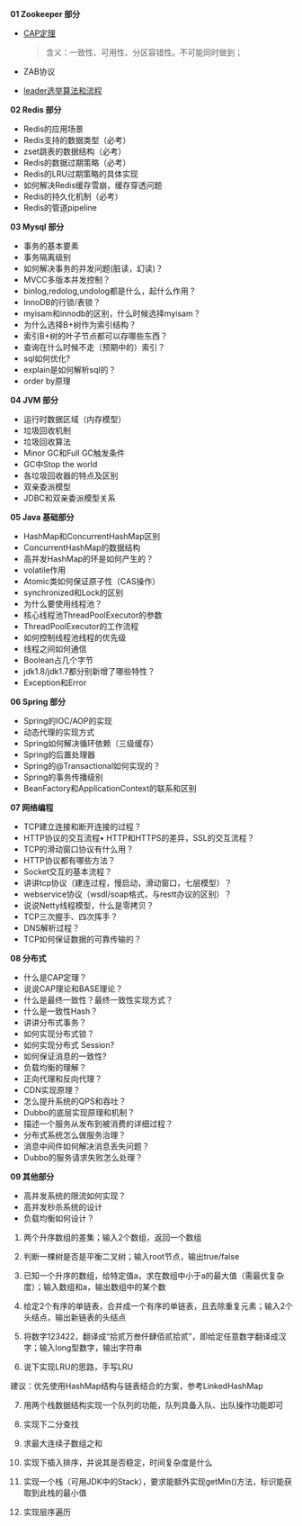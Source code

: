 **01 Zookeeper 部分**

- [CAP定理](http://www.ruanyifeng.com/blog/2018/07/cap.html)

  > 含义：一致性、可用性、分区容错性。不可能同时做到；

- ZAB协议

- [leader选举算法和流程](https://www.cnblogs.com/leesf456/p/6107600.html)

**02 Redis 部分**

- Redis的应用场景
- Redis支持的数据类型（必考）
- zset跳表的数据结构（必考）
- Redis的数据过期策略（必考）
- Redis的LRU过期策略的具体实现
- 如何解决Redis缓存雪崩，缓存穿透问题
- Redis的持久化机制（必考）
- Redis的管道pipeline

**03 Mysql 部分**

- 事务的基本要素
- 事务隔离级别
- 如何解决事务的并发问题(脏读，幻读)？
- MVCC多版本并发控制？
- binlog,redolog,undolog都是什么，起什么作用？
- InnoDB的行锁/表锁？
- myisam和innodb的区别，什么时候选择myisam？
- 为什么选择B+树作为索引结构？
- 索引B+树的叶子节点都可以存哪些东西？
- 查询在什么时候不走（预期中的）索引？
- sql如何优化?
- explain是如何解析sql的？
- order by原理

**04 JVM 部分**

- 运行时数据区域（内存模型）
- 垃圾回收机制
- 垃圾回收算法
- Minor GC和Full GC触发条件
- GC中Stop the world
- 各垃圾回收器的特点及区别
- 双亲委派模型
- JDBC和双亲委派模型关系

**05 Java 基础部分**

- HashMap和ConcurrentHashMap区别
- ConcurrentHashMap的数据结构
- 高并发HashMap的环是如何产生的？
- volatile作用
- Atomic类如何保证原子性（CAS操作）
- synchronized和Lock的区别
- 为什么要使用线程池？
- 核心线程池ThreadPoolExecutor的参数
- ThreadPoolExecutor的工作流程
- 如何控制线程池线程的优先级
- 线程之间如何通信
- Boolean占几个字节
- jdk1.8/jdk1.7都分别新增了哪些特性？
- Exception和Error

**06 Spring 部分**

- Spring的IOC/AOP的实现
- 动态代理的实现方式
- Spring如何解决循环依赖（三级缓存）
- Spring的后置处理器
- Spring的@Transactional如何实现的？
- Spring的事务传播级别
- BeanFactory和ApplicationContext的联系和区别

**07 网络编程**

- TCP建立连接和断开连接的过程？
- HTTP协议的交互流程• HTTP和HTTPS的差异，SSL的交互流程？
- TCP的滑动窗口协议有什么用？
- HTTP协议都有哪些方法？
- Socket交互的基本流程？
- 讲讲tcp协议（建连过程，慢启动，滑动窗口，七层模型）？
- webservice协议（wsdl/soap格式，与restt办议的区别）？
- 说说Netty线程模型，什么是零拷贝？
- TCP三次握手、四次挥手？
- DNS解析过程？
- TCP如何保证数据的可靠传输的？

**08 分布式**

- 什么是CAP定理？
- 说说CAP理论和BASE理论？
- 什么是最终一致性？最终一致性实现方式？
- 什么是一致性Hash？
- 讲讲分布式事务？
- 如何实现分布式锁？
- 如何实现分布式 Session?
- 如何保证消息的一致性?
- 负载均衡的理解？
- 正向代理和反向代理？
- CDN实现原理？
- 怎么提升系统的QPS和吞吐？
- Dubbo的底层实现原理和机制？
- 描述一个服务从发布到被消费的详细过程？
- 分布式系统怎么做服务治理？
- 消息中间件如何解决消息丢失问题？
- Dubbo的服务请求失败怎么处理？

**09 其他部分**

- 高并发系统的限流如何实现？
- 高并发秒杀系统的设计
- 负载均衡如何设计？





1)  两个升序数组的差集；输入2个数组，返回一个数组 

2) 判断一棵树是否是平衡二叉树；输入root节点，输出true/false

3) 已知一个升序的数组，给特定值a，求在数组中小于a的最大值（需最优复杂度）；输入数组和a，输出数组中的某个数

4) 给定2个有序的单链表，合并成一个有序的单链表，且去除重复元素；输入2个头结点，输出新链表的头结点

5) 将数字123422，翻译成“拾贰万叁仟肆佰贰拾贰”，即给定任意数字翻译成汉字；输入long型数字，输出字符串

6) 说下实现LRU的思路，手写LRU

建议：优先使用HashMap结构与链表结合的方案，参考LinkedHashMap

7) 用两个栈数据结构实现一个队列的功能，队列具备入队、出队操作功能即可

8) 实现下二分查找

9) 求最大连续子数组之和

10) 实现下插入排序，并说其是否稳定，时间复杂度是什么

11) 实现一个栈（可用JDK中的Stack），要求能额外实现getMin()方法，标识能获取到此栈的最小值

12) 实现层序遍历









